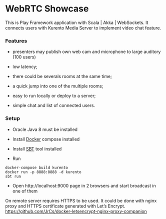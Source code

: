 WebRTC Showcase
==================

This is Play Framework application with Scala | Akka | WebSockets.
It connects users with Kurento Media Server to implement video chat feature.

### Features
 
 - presenters may publish own web cam and microphone to large auditory (100 users)
 
 - low latency;
 
 - there could be severals rooms at the same time;
 
 - a quick jump into one of the multiple rooms;
 
 - easy to run locally or deploy to a server; 

 - simple chat and list of connected users.


### Setup
 
 - Oracle Java 8 must be installed
 
 - Install [Docker](https://www.docker.com/community-edition#/download) compose installed
 
 - Install [SBT](http://www.scala-sbt.org/release/docs/Setup.html) tool installed
 
 - Run 
 ```
 docker-compose build kurento
 docker run -p 8888:8888 -d kurento
 sbt run
 ```
 
 - Open http://localhost:9000 page in 2 browsers and start broadcast in one of them

On remote server requires HTTPS to be used. It could be done with nginx proxy and HTTPS certificate generated with Let’s Encrypt.
https://github.com/JrCs/docker-letsencrypt-nginx-proxy-companion
